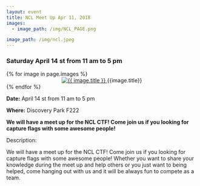```yaml
---
layout: event
title: NCL Meet Up Apr 11, 2018
images:
  - image_path: /img/NCL_PAGE.png

image_path: /img/ncl.jpeg
---
```

### Saturday April 14 st from 11 am to 5 pm

<style>
img {
  width: auto;
  height: auto;
}
</style>

<div class="photo-gallery">
  {% for image in page.images %}
  <li style="list-style-type:none">
    <center>
      <a href="{{image.link}}">
        <img src="{{ image.image_path }}" alt="{{ image.title }}">
      </a>
      {{image.title}}
    </center>
  </li>
  {% endfor %}
</div>

**Date:** April 14 st from 11 am to 5 pm

**Where:** Discovery Park F222

**We will have a meet up for the NCL CTF! Come join us if you looking for capture flags with some awesome people!**

Description:

We will have a meet up for the NCL CTF! Come join us if you looking for capture flags with some awesome people! Whether you want to share your knowledge during the meet up and help others or you just want to being helped, come hanging out with us and it will be always fun to compete as a team. 


